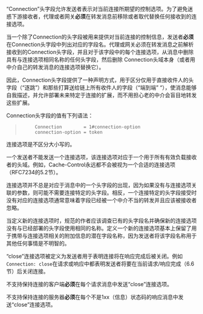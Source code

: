 “Connection”头字段允许发送者表示对当前连接所期望的控制选项。为了避免迷惑下游接收者，代理或者网关**必须**在转发消息前移除或者取代替换任何接收到的连接选项。

当一个除了Connection的头字段被用来提供对当前连接的控制信息，发送者**必须**在Connection头字段中列出对应的字段名。代理或网关必须在转发消息之前解析接收到的Connection头字段，并且对于该字段中的每个连接选项，从消息中删除具有与连接选项相同名称的任何头字段，然后删除 Connection头域本身（或者用中介自己的转发消息的连接选项替换它）。

因此，Connection头字段提供了一种声明方式，用于区分仅用于直接收件人的头字段（“逐跳”）和那些打算送给链上所有收件人的字段（“端到端” “），使消息能够自我描述，并允许部署未来特定于连接的扩展，而不用担心老的中介会盲目地转发这些扩展。

Connection头字段的值有下列语法：

> ```
>      Connection        = 1#connection-option
>      connection-option = token
> ```

连接选项是不区分大小写的。

一个发送者不能发送一个连接选项，该连接选项对应于一个用于所有有效负载接收者的头域。例如，Cache-Control永远都不会被视为一个合适的连接选项（RFC7234的5.2节）。

连接选项并不总是对应于消息中的一个头字段的出现，因为如果没有与连接选项关联的参数，则可能不需要连接特定的头字段。相反，一个连接特定的头字段接受时没有对应的连接选项通常意味着字段已经被一个中介不当的转发并且应该被接收者忽略。

当定义新的连接选项时，规范的作者应该调查已有的头字段名并确保新的连接选项没有与已经部署的头字段使用相同的名称。定义一个新的连接选项基本上保留了用于携带与连接选项相关的附加信息的潜在字段名称，因为发送者将该字段名称用于其他任何事情是不明智的。

“close”连接选项被定义为发送者用于表明连接将在响应完成后被关闭。例如`Connection: close`在请求或响应中都表明发送者将要在当前请求/响应完成（6.6节）后关闭连接。

不支持保持连接的客户端**必须**在每个请求消息中发送“close”连接选项。

不支持保持连接的服务器**必须**在每个不是1xx（信息）状态码的响应消息中发送“close”连接选项。